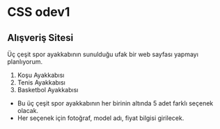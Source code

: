 

# CSS odev1

## Alışveriş Sitesi

Üç çeşit spor ayakkabının sunulduğu ufak bir web sayfası yapmayı planlıyorum. 

1. Koşu Ayakkabısı
2. Tenis Ayakkabısı
3. Basketbol Ayakkabısı

- Bu üç çeşit spor ayakkabının her birinin altında 5 adet farklı seçenek olacak.
- Her seçenek için fotoğraf, model adı, fiyat bilgisi girilecek.




